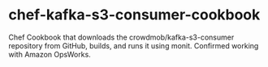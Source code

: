 chef-kafka-s3-consumer-cookbook
===============================

Chef Cookbook that downloads the crowdmob/kafka-s3-consumer repository from GitHub, builds, and runs it using monit. Confirmed working with Amazon OpsWorks.
